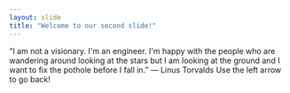 ```yaml
---
layout: slide
title: "Welcome to our second slide!"
---
```

“I am not a visionary. I'm an engineer. I'm happy with the people who are wandering around looking at the stars but I am looking at the ground and I want to fix the pothole before I fall in.” ― Linus Torvalds
Use the left arrow to go back!
